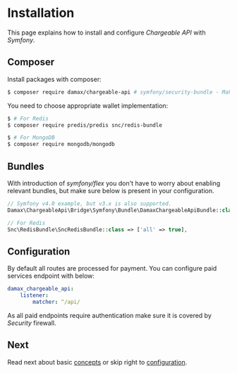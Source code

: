 # Installation

This page explains how to install and configure _Chargeable API_ with _Symfony_.

## Composer

Install packages with composer:

```bash
$ composer require damax/chargeable-api # symfony/security-bundle - Make sure security component is installed.
```

You need to choose appropriate wallet implementation:

```bash
$ # For Redis
$ composer require predis/predis snc/redis-bundle

$ # For MongoDB
$ composer require mongodb/mongodb
```  

## Bundles

With introduction of _symfony/flex_ you don't have to worry about enabling relevant bundles, but make sure below is present in your configuration.

```php
// Symfony v4.0 example, but v3.x is also supported.
Damax\ChargeableApi\Bridge\Symfony\Bundle\DamaxChargeableApiBundle::class => ['all' => true],

// For Redis
Snc\RedisBundle\SncRedisBundle::class => ['all' => true],
```

## Configuration

By default all routes are processed for payment. You can configure paid services endpoint with below:

```yaml
damax_chargeable_api:
    listener:
        matcher: ^/api/
```

As all paid endpoints require authentication make sure it is covered by _Security_ firewall.

## Next

Read next about basic [concepts](concepts.md) or skip right to [configuration](configuration.md).
